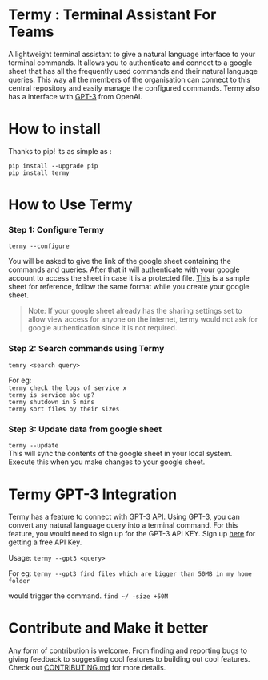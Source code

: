 Termy : Terminal Assistant For Teams
=========
A lightweight terminal assistant to give a natural language interface to your terminal commands. It allows you to authenticate and connect to a google sheet that has all the frequently used commands and their natural language queries. This way all the members of the organisation can connect to this central repository and easily manage the configured commands. Termy also has a interface with [GPT-3](https://openai.com/blog/openai-api/) from OpenAI.



How to install
============
Thanks to pip! its as simple as :

```
pip install --upgrade pip
pip install termy
```


How to Use Termy
=============

### Step 1: Configure Termy
```termy --configure```

You will be asked to give the link of the google sheet containing the commands and queries. After that it will authenticate with your google account to access the sheet in case it is a protected file. [This](https://docs.google.com/spreadsheets/d/1-wtkODsgt0EJzARAo7BBNOXwkd1W3vDiPH1HZoyskXI/edit?usp=sharing) is a sample sheet for reference, follow the same format while you create your google sheet.

>Note: If your google sheet already has the sharing settings set to allow view access for anyone on the internet, termy would not ask for google authentication since it is not required. 

### Step 2: Search commands using Termy
```temry <search query>```

For eg: \
`termy check the logs of service x` \
`termy is service abc up?` \
`termy shutdown in 5 mins` \
`termy sort files by their sizes`


### Step 3: Update data from google sheet
```termy --update``` \
This will sync the contents of the google sheet in your local system. Execute this when you make changes to your google sheet.


Termy GPT-3 Integration
=============

Termy has a feature to connect with GPT-3 API. Using GPT-3, you can convert any natural language query into a terminal command. For this feature, you would need to sign up for the GPT-3 API KEY. Sign up [here](https://beta.openai.com/signup) for getting a free API Key.  

Usage: 
```termy --gpt3 <query>```

For eg: 
`termy --gpt3 find files which are bigger than 50MB in my home folder`

would trigger the command. 
`find ~/ -size +50M`


Contribute and Make it better
=============

Any form of contribution is welcome. From finding and reporting bugs to giving feedback to suggesting cool features to building out cool features. Check out [CONTRIBUTING.md](https://github.com/dingusagar/termy/blob/master/CONTRIBUTING.md) for more details. 

